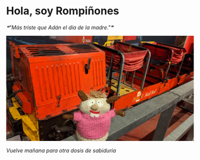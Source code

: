 # Hola, soy Rompiñones

<!--STARTS_HERE_QUOTE_README-->
<i>❝"Más triste que Adán el día de la madre."❞</i>
<!--ENDS_HERE_QUOTE_README-->

<!--START_SECTION:update_image-->
![alt text](https://raw.githubusercontent.com/focaalvarez/rompinones/main/.github/images/IMG_20220709_123059.jpg?raw=true)
<!--END_SECTION:update_image-->

*Vuelve mañana para otra dosis de sabiduría*
